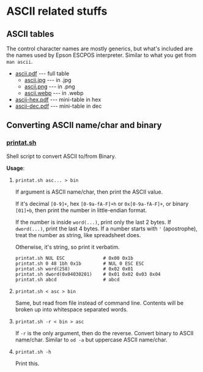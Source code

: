 # ASCII related stuffs

## ASCII tables

The control character names are mostly generics, but what's included are the names used by Epson ESCPOS interpreter.
Similar to what you get from `man ascii`.
* [ascii.pdf](ascii.pdf) --- full table
  - [ascii.jpg](ascii.jpg) --- in .jpg
  - [ascii.png](ascii.png) --- in .png
  - [ascii.webp](ascii.webp) --- in .webp
* [ascii-hex.pdf](ascii-hex.pdf) --- mini-table in hex
* [ascii-dec.pdf](ascii-dec.pdf) --- mini-table in dec


## Converting ASCII name/char and binary

### [printat.sh](printat.sh)

Shell script to convert ASCII to/from Binary.

**Usage**:

1. `printat.sh asc... > bin`

   If argument is ASCII name/char, then print the ASCII value.  

   If it's decimal `[0-9]+`, hex `[0-9a-fA-F]+h` or `0x[0-9a-fA-F]+`, or binary
   `[01]+b`, then print the number in little-endian format.

   If the number is inside `word(...)`, print only the last 2 bytes.  If
   `dword(...)`, print the last 4 bytes.  If a number starts with `'`
   (apostrophe), treat the number as string, like spreadsheet does.

   Otherwise, it's string, so print it verbatim.
   ```
   printat.sh NUL ESC              # 0x00 0x1b
   printat.sh 0 48 1bh 0x1b        # NUL 0 ESC ESC
   printat.sh word(258)            # 0x02 0x01
   printat.sh dword(0x04030201)    # 0x01 0x02 0x03 0x04
   printat.sh abcd                 # abcd
   ```
   
3. `printat.sh < asc > bin`

   Same, but read from file instead of command line.  Contents will be
   broken up into whitespace separated words.

4. `printat.sh -r < bin > asc`

   If `-r` is the only argument, then do the reverse.  Convert binary to
   ASCII name/char.  Similar to `od -a` but uppercase ASCII name/char.
   
6. `printat.sh -h`

   Print this.
